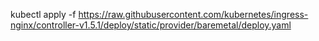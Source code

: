 kubectl apply -f https://raw.githubusercontent.com/kubernetes/ingress-nginx/controller-v1.5.1/deploy/static/provider/baremetal/deploy.yaml
